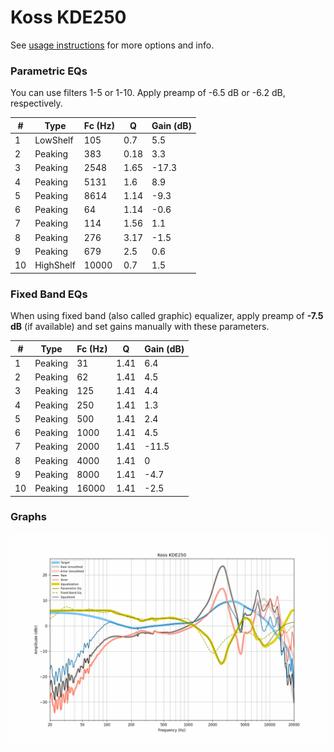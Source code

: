 # Koss KDE250
See [usage instructions](https://github.com/jaakkopasanen/AutoEq#usage) for more options and info.

### Parametric EQs
You can use filters 1-5 or 1-10. Apply preamp of -6.5 dB or -6.2 dB, respectively.

|   # | Type      |   Fc (Hz) |    Q |   Gain (dB) |
|-----|-----------|-----------|------|-------------|
|   1 | LowShelf  |       105 | 0.7  |         5.5 |
|   2 | Peaking   |       383 | 0.18 |         3.3 |
|   3 | Peaking   |      2548 | 1.65 |       -17.3 |
|   4 | Peaking   |      5131 | 1.6  |         8.9 |
|   5 | Peaking   |      8614 | 1.14 |        -9.3 |
|   6 | Peaking   |        64 | 1.14 |        -0.6 |
|   7 | Peaking   |       114 | 1.56 |         1.1 |
|   8 | Peaking   |       276 | 3.17 |        -1.5 |
|   9 | Peaking   |       679 | 2.5  |         0.6 |
|  10 | HighShelf |     10000 | 0.7  |         1.5 |

### Fixed Band EQs
When using fixed band (also called graphic) equalizer, apply preamp of **-7.5 dB** (if available) and set gains manually with these parameters.

|   # | Type    |   Fc (Hz) |    Q |   Gain (dB) |
|-----|---------|-----------|------|-------------|
|   1 | Peaking |        31 | 1.41 |         6.4 |
|   2 | Peaking |        62 | 1.41 |         4.5 |
|   3 | Peaking |       125 | 1.41 |         4.4 |
|   4 | Peaking |       250 | 1.41 |         1.3 |
|   5 | Peaking |       500 | 1.41 |         2.4 |
|   6 | Peaking |      1000 | 1.41 |         4.5 |
|   7 | Peaking |      2000 | 1.41 |       -11.5 |
|   8 | Peaking |      4000 | 1.41 |         0   |
|   9 | Peaking |      8000 | 1.41 |        -4.7 |
|  10 | Peaking |     16000 | 1.41 |        -2.5 |

### Graphs
![](./Koss%20KDE250.png)
